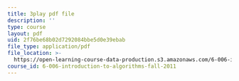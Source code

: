 ```yaml
---
title: 3play pdf file
description: ''
type: course
layout: pdf
uid: 2f76be68b02d7292084bbe5d0e39ebab
file_type: application/pdf
file_location: >-
  https://open-learning-course-data-production.s3.amazonaws.com/6-006-introduction-to-algorithms-fall-2011/2f76be68b02d7292084bbe5d0e39ebab_dU40AvBURDQ.pdf
course_id: 6-006-introduction-to-algorithms-fall-2011
---
```

